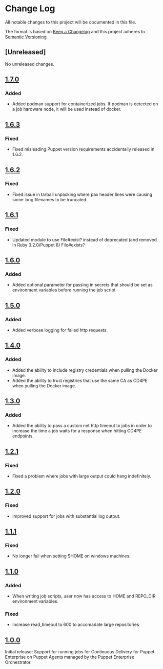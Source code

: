 # Change Log

All notable changes to this project will be documented in this file.

The format is based on [Keep a Changelog](http://keepachangelog.com/)
and this project adheres to [Semantic Versioning](http://semver.org/).

## [Unreleased]

No unreleased changes.

## [1.7.0](https://github.com/puppetlabs/puppetlabs-cd4pe_jobs/tree/1.7.0)

### Added
- Added podman support for containerized jobs. If podman is detected on a job hardware node, it will be used instead of docker.

## [1.6.3](https://github.com/puppetlabs/puppetlabs-cd4pe_jobs/tree/1.6.3)

### Fixed
- Fixed misleading Puppet version requirements accidentally released in 1.6.2.

## [1.6.2](https://github.com/puppetlabs/puppetlabs-cd4pe_jobs/tree/1.6.2)

### Fixed
- Fixed issue in tarball unpacking where pax header lines were causing some long filenames to be truncated.


## [1.6.1](https://github.com/puppetlabs/puppetlabs-cd4pe_jobs/tree/1.6.1)

### Fixed
- Updated module to use File#exist? instead of deprecated (and removed in Ruby 3.2.0/Puppet 8) File#exists?

## [1.6.0](https://github.com/puppetlabs/puppetlabs-cd4pe_jobs/tree/1.6.0)

### Added

- Added optional parameter for passing in secrets that should be set as environment variables before running the job script

## [1.5.0](https://github.com/puppetlabs/puppetlabs-cd4pe_jobs/tree/1.5.0)

### Added

- Added verbose logging for failed http requests.

## [1.4.0](https://github.com/puppetlabs/puppetlabs-cd4pe_jobs/tree/1.4.0)

### Added

- Added the ability to include registry credentials when pulling the Docker image.
- Added the ability to trust registries that use the same CA as CD4PE when pulling the Docker image.

## [1.3.0](https://github.com/puppetlabs/puppetlabs-cd4pe_jobs/tree/1.3.0)

### Added

- Added the ability to pass a custom net http timeout to jobs in order to increase the time a job waits for a response when hitting CD4PE endpoints.

## [1.2.1](https://github.com/puppetlabs/puppetlabs-cd4pe_jobs/tree/1.2.1)

### Fixed

- Fixed a problem where jobs with large output could hang indefinitely.

## [1.2.0](https://github.com/puppetlabs/puppetlabs-cd4pe_jobs/tree/1.2.0)

### Fixed

- Improved support for jobs with substantial log output.

## [1.1.1](https://github.com/puppetlabs/puppetlabs-cd4pe_jobs/tree/1.1.1)

### Fixed

- No longer fail when setting \$HOME on windows machines.

## [1.1.0](https://github.com/puppetlabs/puppetlabs-cd4pe_jobs/tree/1.1.0)

### Added

- When writing job scripts, user now has access to HOME and REPO_DIR environment variables.

### Fixed

- Increase read_timeout to 600 to accomadate large repositories

## [1.0.0](https://github.com/puppetlabs/puppetlabs-cd4pe_jobs/tree/1.0.0)

Initial release: Support for running jobs for Continuous Delivery for Puppet Enterprise on Puppet Agents managed by the Puppet Enterprise Orchestrator.
